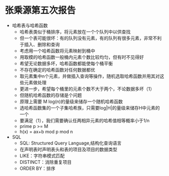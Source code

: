 # 张乘源第五次报告

- 哈希表与哈希函数
  - 哈希表类似于桶排序，将元素放在一个个队列中以供查找
  - 但一个表可能很坏：有的队列没有元素，有的队列有很多元素，非常不利于插入、删除和查询
  - 考虑用一个哈希函数将元素映射到桶中
  - 用取模的哈希函数一般桶内元素个数比较均匀，但有时不见得好
  - 希望无论数据多坏，哈希函数都能使每个桶平衡
  - 不存在确定的哈希函数对任何数据都优
  - 取元素集中n个元素，并做插入查询等操作，随机选取哈希函数并用其对这些元素做处理
  - 更进一步，希望每个桶里的元素个数不大于两个，不论数据多坏（1）
  - 但随机哈希函数的存储是个问题
  - 原理上需要 M log(n)的量级来储存一个随机哈希函数
  - 选哈希函数集的一个子集哈希族，只需要log|H|的量级来储存H中元素的一个
  - 要满足（1），我们需要确认任两相异元素的哈希值相等概率小于1/n
  - prime p >= M
  - h(x) = ax+b mod p mod n
- SQL
  - SQL: Structured Query Language,结构化查询语言
  - 在声明表时声明表头和表的项目及项目的数据类型
  - LIKE：字符串模式匹配
  - DISTINCT：消除重复项目
  - ORDER BY：排序